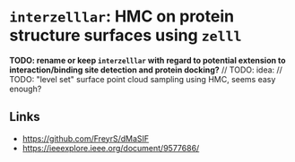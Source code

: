 # `interzelllar`: HMC on protein structure surfaces using `zelll`

**TODO: rename or keep `interzelllar` with regard to potential extension to interaction/binding site detection and protein docking?**
// TODO: idea:
// TODO: "level set" surface point cloud sampling using HMC, seems easy enough?

<!--
Example application of `zelll` to protein interaction site detection and protein-protein docking.
Instead of a complete simulation we use existing benchmark decoy sets.

Here, `zelll` can be used to compute pairwise interactions in order to compute scoring functions.
-->

## Links

- https://github.com/FreyrS/dMaSIF
- https://ieeexplore.ieee.org/document/9577686/

<!--
- https://dudez.docking.org/
- https://dockground.compbio.ku.edu/
- https://pubmed.ncbi.nlm.nih.gov/18812365/
- https://zlab.wenglab.org/zdock/decoys.shtml
- https://zlab.wenglab.org/zdock/dockingsites.shtml
- http://pridb.gdcb.iastate.edu/RPISeq/download.php
- https://www.capri-docking.org/
-->

